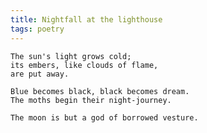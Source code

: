 ```yaml
---
title: Nightfall at the lighthouse
tags: poetry
---
```


    The sun's light grows cold;
    its embers, like clouds of flame,
    are put away.

    Blue becomes black, black becomes dream.
    The moths begin their night-journey.

    The moon is but a god of borrowed vesture.


